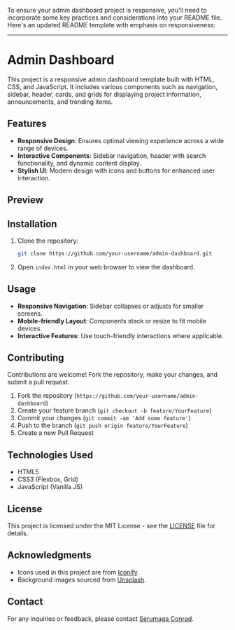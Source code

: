 To ensure your admin dashboard project is responsive, you'll need to incorporate some key practices and considerations into your README file. Here's an updated README template with emphasis on responsiveness:

---

# Admin Dashboard

This project is a responsive admin dashboard template built with HTML, CSS, and JavaScript. It includes various components such as navigation, sidebar, header, cards, and grids for displaying project information, announcements, and trending items.

## Features

- **Responsive Design**: Ensures optimal viewing experience across a wide range of devices.
- **Interactive Components**: Sidebar navigation, header with search functionality, and dynamic content display.
- **Stylish UI**: Modern design with icons and buttons for enhanced user interaction.

## Preview


## Installation

1. Clone the repository:

   ```bash
   git clone https://github.com/your-username/admin-dashboard.git
   ```

2. Open `index.html` in your web browser to view the dashboard.

## Usage

- **Responsive Navigation**: Sidebar collapses or adjusts for smaller screens.
- **Mobile-friendly Layout**: Components stack or resize to fit mobile devices.
- **Interactive Features**: Use touch-friendly interactions where applicable.

## Contributing

Contributions are welcome! Fork the repository, make your changes, and submit a pull request.

1. Fork the repository (`https://github.com/your-username/admin-dashboard`)
2. Create your feature branch (`git checkout -b feature/YourFeature`)
3. Commit your changes (`git commit -am 'Add some feature'`)
4. Push to the branch (`git push origin feature/YourFeature`)
5. Create a new Pull Request

## Technologies Used

- HTML5
- CSS3 (Flexbox, Grid)
- JavaScript (Vanilla JS)

## License

This project is licensed under the MIT License - see the [LICENSE](LICENSE) file for details.

## Acknowledgments

- Icons used in this project are from [Iconify](https://iconify.design/).
- Background images sourced from [Unsplash](https://unsplash.com/).

## Contact

For any inquiries or feedback, please contact [Serumaga Conrad](mailto:cddavid2001@gmail.com).
